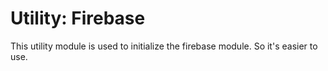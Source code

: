 # Utility: Firebase
This utility module is used to initialize the firebase module. So it's easier to use.